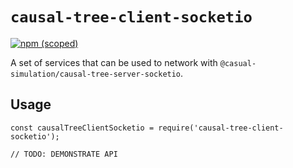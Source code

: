# `causal-tree-client-socketio`

[![npm (scoped)](https://img.shields.io/npm/v/@casual-simulation/causal-tree-client-socketio.svg)](https://www.npmjs.com/package/@casual-simulation/causal-tree-client-socketio)

A set of services that can be used to network with `@casual-simulation/causal-tree-server-socketio`.

## Usage

```
const causalTreeClientSocketio = require('causal-tree-client-socketio');

// TODO: DEMONSTRATE API
```
